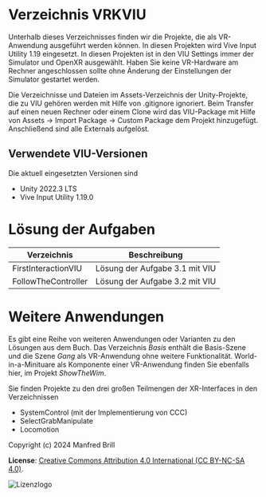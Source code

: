 # Verzeichnis VRKVIU

Unterhalb dieses Verzeichnisses finden wir die Projekte, die als VR-Anwendung
ausgeführt werden können. In diesen Projekten wird Vive Input Utility 1.19 eingesetzt.
In diesen Projekten ist in den VIU Settings immer der Simulator und OpenXR ausgewählt.
Haben Sie keine VR-Hardware am Rechner angeschlossen sollte ohne Änderung der Einstellungen
der Simulator gestartet werden.

Die Verzeichnisse und Dateien im Assets-Verzeichnis der Unity-Projekte, die zu VIU
gehören werden mit Hilfe von .gitignore ignoriert. Beim Transfer auf einen neuen Rechner
oder einem Clone wird das VIU-Package mit Hilfe von Assets -> Import Package -> Custom Package
dem Projekt hinzugefügt. Anschließend sind alle Externals aufgelöst.

## Verwendete VIU-Versionen
Die aktuell eingesetzten Versionen sind

- Unity 2022.3 LTS
- Vive Input Utility 1.19.0

# Lösung der Aufgaben

| Verzeichnis         | Beschreibung    |
| -------------       | ---------- | 
| FirstInteractionVIU | Lösung der Aufgabe 3.1 mit VIU                            |
| FollowTheController | Lösung der Aufgabe 3.2 mit VIU                            |


# Weitere Anwendungen
Es gibt eine Reihe von weiteren Anwendungen oder Varianten zu den Lösungen aus dem Buch.
Das Verzeichnis *Basis* enthält die Basis-Szene und die Szene *Gang* als VR-Anwendung
ohne weitere Funktionalität. World-in-a-Minituare als Komponente einer VR-Anwendung
finden Sie ebenfalls hier, im Projekt *ShowTheWim*.

Sie finden Projekte zu den drei großen Teilmengen der XR-Interfaces in den Verzeichnissen

- SystemControl (mit der Implementierung von CCC)
- SelectGrabManipulate
- Locomotion


Copyright (c) 2024 Manfred Brill

**License**: [Creative Commons Attribution 4.0 International (CC BY-NC-SA 4.0)](https://creativecommons.org/licenses/by-nc-sa/4.0/).  

![Lizenzlogo](https://licensebuttons.net/l/by-nc-sa/3.0/de/88x31.png)

